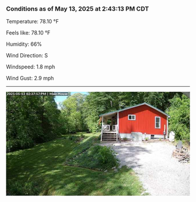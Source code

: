 ### Conditions as of May 13, 2025 at 2:43:13 PM CDT 

Temperature: 78.10 &deg;F

Feels like: 78.10 &deg;F

Humidity: 66%

Wind Direction: S

Windspeed: 1.8 mph

Wind Gust: 2.9 mph

---

<img src="./images/latest.jpeg"/>

